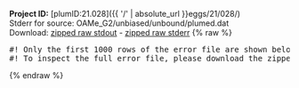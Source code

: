 **Project ID:** [plumID:21.028]({{ '/' | absolute_url }}eggs/21/028/)  
Stderr for source:  OAMe_G2/unbiased/unbound/plumed.dat   
Download: [zipped raw stdout](plumed.dat.plumed.stdout.txt.zip) - [zipped raw stderr](plumed.dat.plumed.stderr.txt.zip) 
{% raw %}
<pre>
#! Only the first 1000 rows of the error file are shown below
#! To inspect the full error file, please download the zipped raw stderr file above
</pre>
{% endraw %}
